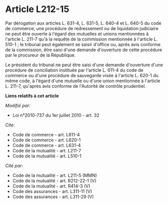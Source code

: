 # Article L212-15

Par dérogation aux articles L. 631-4, L. 631-5, L. 640-4 et L. 640-5 du code de commerce, une procédure de redressement ou de
liquidation judiciaire ne peut être ouverte à l'égard des mutuelles et unions mentionnées à l'article L. 211-7 qu'à la
requête de la commission mentionnée à l'article L. 510-1 ; le tribunal peut également se saisir d'office ou, après avis
conforme de la commission, être saisi d'une demande d'ouverture de cette procédure par le procureur de la République. 

Le président du tribunal ne peut être saisi d'une demande d'ouverture d'une procédure de conciliation instituée par l'article
L. 611-4 du code de commerce ou d'une procédure de sauvegarde visée à l'article L. 620-1 du même code, à l'égard d'une
mutuelle ou d'une union mentionnée à l'article L. 211-7, qu'après avis conforme de l'Autorité de contrôle prudentiel.

**Liens relatifs à cet article**

_Modifié par_:

  - Loi n°2010-737 du 1er juillet 2010 - art. 32

_Cite_:

  - Code de commerce - art. L611-4
  - Code de commerce - art. L620-1
  - Code de commerce - art. L631-4
  - Code de la mutualité - art. L211-7
  - Code de la mutualité - art. L510-1

_Cité par_:

  - Code de la mutualité - art. L211-5 (MMN)
  - Code de la mutualité - art. R212-22-1 (V)
  - Code de la mutualité - art. R414-3 (V)
  - Code des assurances - art. L311-11 (V)
  - Code des assurances - art. L311-29 (V)
